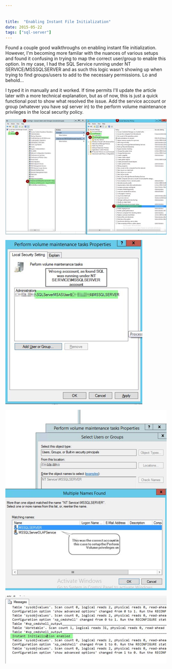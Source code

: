 ```yaml
---


title:  "Enabling Instant File Initialization"
date: 2015-05-22
tags: ["sql-server"]
---
```


Found a couple good walkthroughs on enabling instant file initialization. However, I'm becoming more familar with the nuances of various setups and found it confusing in trying to map the correct user/group to enable this option. In my case, I had the SQL Service running under NT SERVICE/MSSSQLSERVER and as such this logic wasn't showing up when trying to find groups/users to add to the necessary permissions. Lo and behold...

I typed it in manually and it worked. If time permits I'll update the article later with a more technical explanation, but as of now, this is just a quick functional post to show what resolved the issue. Add the service account or group (whatever you have sql server in) to the perform volume maintenance privileges in the local security policy.


![Instant File Initialization 1](/assets/img/enable_instant_file_initialization-2015-05-21_07_15_15_czth2j.png)

![Instant File Initialization 2](/assets/img/enable_instant_file_initialization-2015-05-21_07_26_43_jg50g7.png)

![Instant File Initialization 3](/assets/img/enable_instant_file_initialization-2015-05-21_08_03_18_zgnxp4.png)

![Instant File Initialization 4](/assets/img/enable_instant_file_initialization-2015-05-21_08_31_55_nazxlf.png)
